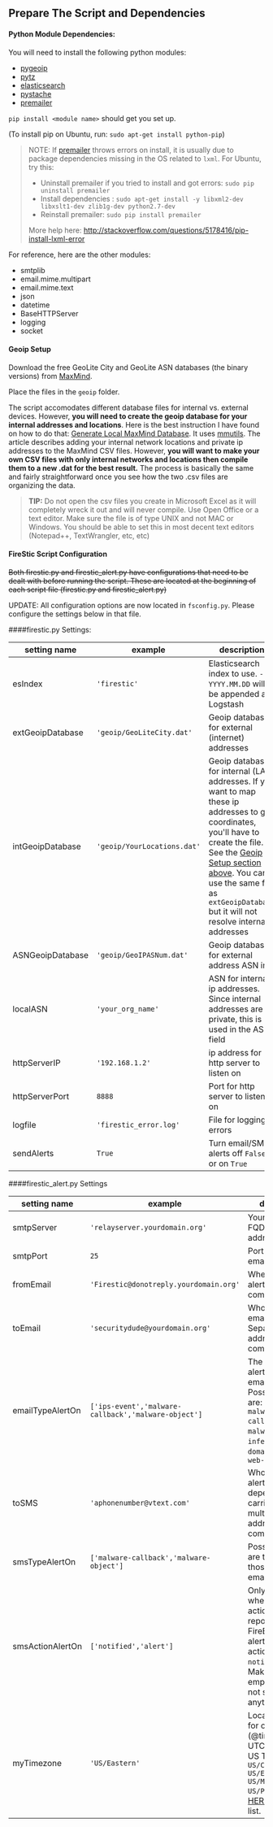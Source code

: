Prepare The Script and Dependencies
-----------------------------------

#### Python Module Dependencies:

You will need to install the following python modules:

- [pygeoip](https://github.com/appliedsec/pygeoip)
- [pytz](http://pytz.sourceforge.net)
- [elasticsearch](http://www.elasticsearch.org/guide/en/elasticsearch/client/python-api/current/)
- [pystache](https://github.com/defunkt/pystache)
- [premailer](http://www.peterbe.com/plog/premailer.py)

`pip install <module name>` should get you set up.

(To install pip on Ubuntu, run: `sudo apt-get install python-pip`)

> NOTE: If [premailer](http://www.peterbe.com/plog/premailer.py) throws errors on install, it is usually due to
> package dependencies missing in the OS related to `lxml`. For Ubuntu, try this:
>
> - Uninstall premailer if you tried to install and got errors: `sudo pip uninstall premailer`
> - Install dependencies : `sudo apt-get install -y libxml2-dev libxslt1-dev zlib1g-dev python2.7-dev`
> - Reinstall premailer: `sudo pip install premailer`
>
> More help here: http://stackoverflow.com/questions/5178416/pip-install-lxml-error
>

For reference, here are the other modules:

- smtplib
- email.mime.multipart
- email.mime.text
- json
- datetime
- BaseHTTPServer
- logging
- socket

#### Geoip Setup

Download the free GeoLite City and GeoLite ASN databases (the binary versions) from [MaxMind](http://dev.maxmind.com/geoip/legacy/geolite/).

Place the files in the `geoip` folder.

The script accomodates different database files for internal vs. external devices. However, **you will need to create the geoip database for your internal addresses and locations**. Here is the best instruction I have found on how to do that: [Generate Local MaxMind Database](https://blog.vladionescu.com/geo-location-for-internal-networks/). It uses [mmutils](https://github.com/mteodoro/mmutils). The article describes adding your internal network locations and private ip addresses to the MaxMind CSV files. However, **you will want to make your own CSV files with only internal networks and locations then compile them to a new .dat for the best result.** The process is basically the same and fairly straightforward once you see how the two .csv files are organizing the data.

>   **TIP:** Do not open the csv files you create in Microsoft Excel as it will
>   completely wreck it out and will never compile. Use Open Office or a text
>   editor. Make sure the file is of type UNIX and not MAC or Windows. You
>   should be able to set this in most decent text editors (Notepad++,
>   TextWrangler, etc, etc)

#### FireStic Script Configuration

~~Both firestic.py and firestic\_alert.py have configurations that need to be dealt with before running the script. These are located at the beginning of each script file (firestic.py and firestic_alert.py)~~

UPDATE: All configuration options are now located in `fsconfig.py`. Please configure the settings below in that file.

####firestic.py Settings:

|setting name|example|description|
|----------|------------|-------------|
|esIndex|`'firestic'`|Elasticsearch index to use. `-YYYY.MM.DD` will be appended ala Logstash|
|extGeoipDatabase|`'geoip/GeoLiteCity.dat'`|Geoip database for external (internet) addresses|
|intGeoipDatabase|`'geoip/YourLocations.dat'`|Geoip database for internal (LAN) addresses. If you want to map these ip addresses to geo coordinates, you'll have to create the file. See the [Geoip Setup section above](#geoip-setup). You can use the same file as `extGeoipDatabase` but it will not resolve internal addresses|
|ASNGeoipDatabase|`'geoip/GeoIPASNum.dat'`|Geoip database for external address ASN info|
|localASN|`'your_org_name'`|ASN for internal ip addresses. Since internal addresses are private, this is used in the ASN field|
|httpServerIP|`'192.168.1.2'`|ip address for http server to listen on|
|httpServerPort|`8888`|Port for http server to listen on|
|logfile|`'firestic_error.log'`|File for logging errors|
|sendAlerts|`True`|Turn email/SMS alerts off `False` or on `True`|

####firestic_alert.py Settings

|setting name|example|description|
|-------------|---------------|---------------|
|smtpServer|`'relayserver.yourdomain.org'`|Your email server FQDN or ip address|
|smtpPort|`25`|Port on your email server|
|fromEmail|`'Firestic@donotreply.yourdomain.org'`|Where the email alerts show to come from|
|toEmail|`'securitydude@yourdomain.org'`|Who to send the email alerts to. Separate multiple addresses with commas|
|emailTypeAlertOn|`['ips-event','malware-callback','malware-object']`|The types of alerts to send an email for. Possible types are: `ips-event`, `malware-callback`, `malware-object`, `infection-match`, `domain-match`, `web-infection`|
|toSMS|`'aphonenumber@vtext.com'`|Who to send SMS alerts to. Format depends on the carrier. Separate multiple addresses with commas|
|smsTypeAlertOn|`['malware-callback','malware-object']`|Possible types are the same as those for emailTypeAlertOn|
|smsActionAlertOn|`['notified','alert']`|Only send SMS when these actions were reported by FireEye for this alert. Possible actions: `blocked`, `notified`, `alert`. Make this an empty array `[]` to not send SMS for anything|
|myTimezone|`'US/Eastern'`|Local timezone for conversion (@timestamp is UTC). Common US TZ: `US/Central` `US/Eastern` `US/Mountain` `US/Pacific`. See [HERE](http://stackoverflow.com/questions/13866926/python-pytz-list-of-timezones) for a full list.|
